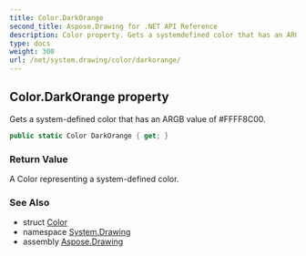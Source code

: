 ```yaml
---
title: Color.DarkOrange
second_title: Aspose.Drawing for .NET API Reference
description: Color property. Gets a systemdefined color that has an ARGB value of FFFF8C00
type: docs
weight: 300
url: /net/system.drawing/color/darkorange/
---
```

## Color.DarkOrange property

Gets a system-defined color that has an ARGB value of #FFFF8C00.

```csharp
public static Color DarkOrange { get; }
```

### Return Value

A Color representing a system-defined color.

### See Also

* struct [Color](../)
* namespace [System.Drawing](../../color/)
* assembly [Aspose.Drawing](../../../)


